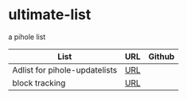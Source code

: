 # ultimate-list
a pihole list

List|URL|Github
----|---|------
Adlist for pihole-updatelists|[URL](https://piholeblocklistsweb.serverobot.de/blacklist/adlist.txt)
block tracking|[URL](https://piholeblocklistsweb.serverobot.de/blacklist/tracking.txt)
